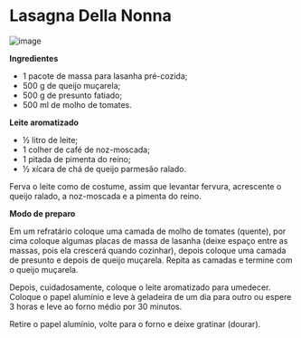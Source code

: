 # Lasagna Della Nonna

![image](https://user-images.githubusercontent.com/75401750/171997565-d1c5e5cc-2ad4-4d8e-b672-6b476ae73122.png)

**Ingredientes**

- 1 pacote de massa para lasanha pré-cozida;
- 500 g de queijo muçarela;
- 500 g de presunto fatiado;
- 500 ml de molho de tomates.

**Leite aromatizado**

- ½ litro de leite;
- 1 colher de café de noz-moscada;
- 1 pitada de pimenta do reino;
- ½ xícara de chá de queijo parmesão ralado.

Ferva o leite como de costume, assim que levantar fervura, acrescente o queijo ralado, a noz-moscada e a pimenta do reino.

**Modo de preparo**

Em um refratário coloque uma camada de molho de tomates (quente), por cima coloque algumas placas de massa de lasanha (deixe espaço entre as massas, pois ela crescerá quando cozinhar), depois coloque uma camada de presunto e depois de queijo muçarela. Repita as camadas e termine com o queijo muçarela.

Depois, cuidadosamente, coloque o leite aromatizado para umedecer. Coloque o papel alumínio e leve à geladeira de um dia para outro ou espere 3 horas e leve ao forno médio por 30 minutos.

Retire o papel alumínio, volte para o forno e deixe gratinar (dourar).
